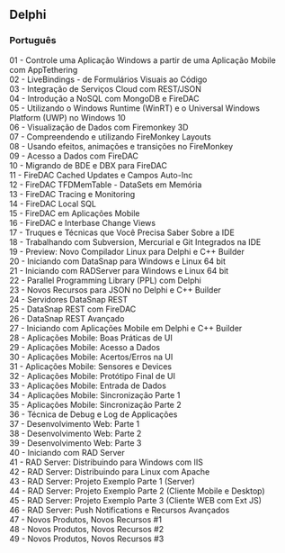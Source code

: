 ## Delphi 

### Português
01 - Controle uma Aplicação Windows a partir de uma Aplicação Mobile com AppTethering<br>
02 - LiveBindings - de Formulários Visuais ao Código<br>
03 - Integração de Serviços Cloud com REST/JSON<br>
04 - Introdução a NoSQL com MongoDB e FireDAC<br>
05 - Utilizando o Windows Runtime (WinRT) e o Universal Windows Platform (UWP) no Windows 10<br>
06 - Visualização de Dados com Firemonkey 3D<br>
07 - Compreendendo e utilizando FireMonkey Layouts<br>
08 - Usando efeitos, animações e transições no FireMonkey<br>
09 - Acesso a Dados com FireDAC<br>
10 - Migrando de BDE e DBX para FireDAC<br>
11 - FireDAC Cached Updates e Campos Auto-Inc<br>
12 - FireDAC TFDMemTable - DataSets em Memória<br>
13 - FireDAC Tracing e Monitoring<br>
14 - FireDAC Local SQL<br>
15 - FireDAC em Aplicações Mobile<br>
16 - FireDAC e Interbase Change Views<br>
17 - Truques e Técnicas que Você Precisa Saber Sobre a IDE<br>
18 - Trabalhando com Subversion, Mercurial e Git Integrados na IDE<br>
19 - Preview: Novo Compilador Linux para Delphi e C++ Builder<br>
20 - Iniciando com DataSnap para Windows e Linux 64 bit<br>
21 - Iniciando com RADServer para Windows e Linux 64 bit<br>
22 - Parallel Programming Library (PPL) com Delphi<br>
23 - Novos Recursos para JSON no Delphi e C++ Builder<br>
24 - Servidores DataSnap REST<br>
25 - DataSnap REST com FireDAC<br>
26 - DataSnap REST Avançado<br>
27 - Iniciando com Aplicações Mobile em Delphi e C++ Builder<br>
28 - Aplicações Mobile: Boas Práticas de UI<br>
29 - Aplicações Mobile: Acesso a Dados<br>
30 - Aplicações Mobile: Acertos/Erros na UI<br>
31 - Aplicações Mobile: Sensores e Devices<br>
32 - Aplicações Mobile: Protótipo Final de UI<br>
33 - Aplicações Mobile: Entrada de Dados<br>
34 - Aplicações Mobile: Sincronização Parte 1<br>
35 - Aplicações Mobile: Sincronização Parte 2<br>
36 - Técnica de Debug e Log de Applicações<br>
37 - Desenvolvimento Web: Parte 1<br>
38 - Desenvolvimento Web: Parte 2<br>
39 - Desenvolvimento Web: Parte 3<br>
40 - Iniciando com RAD Server<br>
41 - RAD Server: Distribuindo para Windows com IIS<br>
42 - RAD Server: Distribuindo para Linux com  Apache<br>
43 - RAD Server: Projeto Exemplo Parte 1 (Server)<br>
44 - RAD Server: Projeto Exemplo Parte 2 (Cliente Mobile e Desktop)<br>
45 - RAD Server: Projeto Exemplo Parte 3 (Cliente WEB com Ext JS)<br>
46 - RAD Server: Push Notifications e Recursos Avançados<br>
47 - Novos Produtos, Novos Recursos #1<br>
48 - Novos Produtos, Novos Recursos #2<br>
49 - Novos Produtos, Novos Recursos #3<br>

